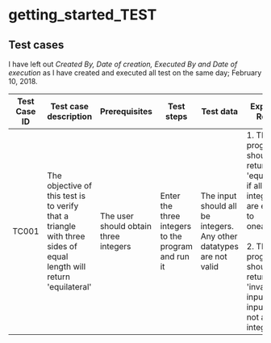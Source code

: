 # getting_started_TEST

## Test cases

I have left out *Created By, Date of creation, Executed By and Date of execution* as I have created and executed all test on the same day; February 10, 2018.

Test Case ID | Test case description | Prerequisites | Test steps | Test data | Expected Result | Actual Result | Status | 
---|---|---|---|---|---|---|---|
TC001 | The objective of this test is to verify that a triangle with three sides of equal length will return 'equilateral' | The user should obtain three integers | Enter the three integers to the program and run it | The input should all be integers. Any other datatypes are not valid | 1. The program should return 'equilateral' if all three integers are equal to oneanother <br><br> 2. The program should return 'invalid input' if the input was not all integers | 1. The input was valid and the program returned 'equilateral' <br><br> 2. If the input was invalid the program will return 'invalid input' | Success |
